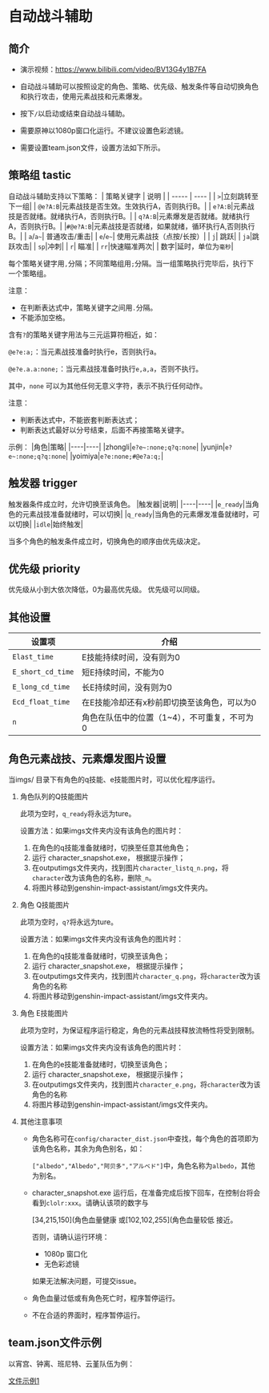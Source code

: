# 自动战斗辅助

## 简介

- 演示视频：https://www.bilibili.com/video/BV13G4y1B7FA

- 自动战斗辅助可以按照设定的角色、策略、优先级、触发条件等自动切换角色和执行攻击，使用元素战技和元素爆发。

- 按下`/`以启动或结束自动战斗辅助。

- 需要原神以1080p窗口化运行。不建议设置色彩滤镜。

- 需要设置team.json文件，设置方法如下所示。

## 策略组 tastic

自动战斗辅助支持以下策略：
| 策略关键字 | 说明 |
| ----- | ---- |
| `>`|立刻跳转至下一组|
| `@e?A:B`|元素战技是否生效。生效执行A，否则执行B。|
| `e?A:B`|元素战技是否就绪。就绪执行A，否则执行B。|
| `q?A:B`|元素爆发是否就绪。就绪执行A，否则执行B。|
|`#@e?A:B`|元素战技是否就绪，如果就绪，循环执行A,否则执行B。|
| `a`/`a~`| 普通攻击/重击|
| `e`/`e~`| 使用元素战技（点按/长按）|
| `j`| 跳跃|
| `ja`|跳跃攻击|
| `sp`|冲刺|
| `r`| 瞄准|
| `rr`|快速瞄准两次|
| 数字|延时，单位为`毫秒`|

每个策略关键字用`,`分隔；不同策略组用`;`分隔。当一组策略执行完毕后，执行下一个策略组。

注意：

- 在判断表达式中，策略关键字之间用`.`分隔。
- 不能添加空格。

含有`?`的策略关键字用法与三元运算符相近，如：

`@e?e:a;`：当元素战技准备时执行e，否则执行a。

`@e?e.a.a:none;`：当元素战技准备时执行`e,a,a`，否则不执行。

其中，`none` 可以为其他任何无意义字符，表示不执行任何动作。

注意：

- 判断表达式中，不能嵌套判断表达式；
- 判断表达式最好以分号结束，后面不再接策略关键字。

示例：
|角色|策略|
|----|----|
|zhongli|`e?e~:none;q?q:none`|
|yunjin|`e?e~:none;q?q:none`|
|yoimiya|`e?e:none;#@e?a:q;`|

## 触发器 trigger

触发器条件成立时，允许切换至该角色。
|触发器|说明|
|----|----|
|`e_ready`|当角色的元素战技准备就绪时，可以切换|
|`q_ready`|当角色的元素爆发准备就绪时，可以切换|
|`idle`|始终触发|

当多个角色的触发条件成立时，切换角色的顺序由优先级决定。

## 优先级 priority

优先级从小到大依次降低，0为最高优先级。
优先级可以同级。

## 其他设置

|设置项|介绍|
|----|----|
|`Elast_time`|E技能持续时间，没有则为0|
|`E_short_cd_time`|短E持续时间，不能为0|
|`E_long_cd_time`|长E持续时间，没有则为0|
|`Ecd_float_time`|在E技能冷却还有x秒前即切换至该角色，可以为0|
|`n`|角色在队伍中的位置（1~4），不可重复，不可为0|

## 角色元素战技、元素爆发图片设置

当imgs/ 目录下有角色的q技能、e技能图片时，可以优化程序运行。

1. 角色队列的Q技能图片

    此项为空时，`q_ready`将永远为ture。

    设置方法：如果imgs文件夹内没有该角色的图片时：
    1. 在角色的q技能准备就绪时，切换至任意其他角色；
    2. 运行 character_snapshot.exe， 根据提示操作；
    3. 在outputimgs文件夹内，找到图片`character_listq_n.png`，将`character`改为该角色的名称，删除`_n`。
    4. 将图片移动到genshin-impact-assistant/imgs文件夹内。

2. 角色 Q技能图片

    此项为空时，`q?`将永远为ture。

    设置方法：如果imgs文件夹内没有该角色的图片时：
    1. 在角色的q技能准备就绪时，切换至该角色；
    2. 运行 character_snapshot.exe， 根据提示操作；
    3. 在outputimgs文件夹内，找到图片`character_q.png`，将`character`改为该角色的名称
    4. 将图片移动到genshin-impact-assistant/imgs文件夹内。

3. 角色 E技能图片

    此项为空时，为保证程序运行稳定，角色的元素战技释放流畅性将受到限制。

    设置方法：如果imgs文件夹内没有该角色的图片时：
    1. 在角色的e技能准备就绪时，切换至该角色；
    2. 运行 character_snapshot.exe， 根据提示操作；
    3. 在outputimgs文件夹内，找到图片`character_e.png`，将`character`改为该角色的名称
    4. 将图片移动到genshin-impact-assistant/imgs文件夹内。

4. 其他注意事项
    - 角色名称可在`config/character_dist.json`中查找，每个角色的首项即为该角色名称，其余为角色别名，如：

        `["albedo","Albedo","阿贝多","アルベド"]`中，角色名称为`albedo`，其他为别名。

    - character_snapshot.exe 运行后，在准备完成后按下回车，在控制台将会看到`clolr:xxx`。请确认该项的数字与

        [34,215,150](角色血量健康 或[102,102,255](角色血量较低 接近。

        否则，请确认运行环境：

        - 1080p 窗口化
        - 无色彩滤镜

        如果无法解决问题，可提交issue。

    - 角色血量过低或有角色死亡时，程序暂停运行。
    - 不在合适的界面时，程序暂停运行。

## team.json文件示例

以宵宫、钟离、班尼特、云堇队伍为例：

[文件示例1](./team_example.json)

